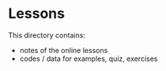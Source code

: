 # Lessons
This directory contains:
- notes of the online lessons
- codes / data for examples, quiz, exercises
